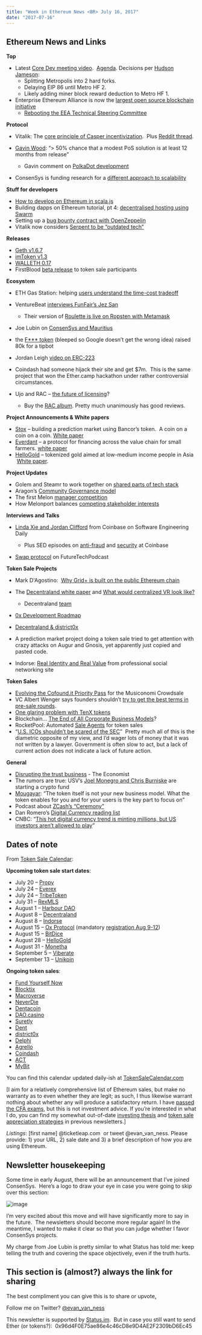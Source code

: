 ```yaml
---
title: "Week in Ethereum News <BR> July 16, 2017"
date: "2017-07-16"
---
```


## Ethereum News and Links  

**Top**

- Latest [Core Dev meeting video](https://t.umblr.com/redirect?z=https%3A%2F%2Fm.youtube.com%2Fwatch%3Fv%3DhRQg_lHEKl4&t=MTIyMjU0ZDM3ZjBiMGVhYTRjZjQ4OTM3NzYzZWRkYzRhOGJkYjlmNCxhcDJDeG5tTg%3D%3D&b=t%3AQ8svKXOQOFn4j1wJ-IeWRA&p=https%3A%2F%2Fwww.weekinethereum.com%2Fpost%2F163166486333%2Fjuly-16-2017&m=0).  [Agenda](https://t.umblr.com/redirect?z=https%3A%2F%2Fgithub.com%2Fethereum%2Fpm%2Fissues%2F18&t=MjAyZGRkOTBiOTY4ZGIwMDJhOTFhMjA3MjBhZWRkZTM2NmY4ZWJiYSxhcDJDeG5tTg%3D%3D&b=t%3AQ8svKXOQOFn4j1wJ-IeWRA&p=https%3A%2F%2Fwww.weekinethereum.com%2Fpost%2F163166486333%2Fjuly-16-2017&m=0). Decisions per [Hudson Jameson](https://t.umblr.com/redirect?z=https%3A%2F%2Fwww.reddit.com%2Fr%2Fethereum%2Fcomments%2F6n9zmo%2Fupdates_from_todays_core_developer_meeting%2F&t=OTBhNGIwODc3ZTYzNjRhYjIxMmU5M2FlYzA2YzFlN2YzY2NhMzAwMCxhcDJDeG5tTg%3D%3D&b=t%3AQ8svKXOQOFn4j1wJ-IeWRA&p=https%3A%2F%2Fwww.weekinethereum.com%2Fpost%2F163166486333%2Fjuly-16-2017&m=0):
    - Splitting Metropolis into 2 hard forks.
    - Delaying EIP 86 until Metro HF 2.
    - Likely adding miner block reward deduction to Metro HF 1.
- Enterprise Ethereum Alliance is now the [largest open source blockchain initiative](https://t.umblr.com/redirect?z=https%3A%2F%2Fentethalliance.org%2Fenterprise-ethereum-alliance-becomes-worlds-largest-open-source-blockchain-initiative%2F&t=NWQzMDViZGExMTk3MjcwY2ZkNzVhMjZiZTcwMDYxNDg2NzdmZDQ1MSxhcDJDeG5tTg%3D%3D&b=t%3AQ8svKXOQOFn4j1wJ-IeWRA&p=https%3A%2F%2Fwww.weekinethereum.com%2Fpost%2F163166486333%2Fjuly-16-2017&m=0)  
    - [Rebooting the EEA Technical Steering Committee](https://t.umblr.com/redirect?z=https%3A%2F%2Fentethalliance.atlassian.net%2Fwiki%2Fdisplay%2FTSC%2F2017%2F07%2F12%2FRebooting%2Bthe%2BTechnical%2BSteering%2BCommittee&t=ZDNhMjliYTdmNDBjZTM1NTM5ZDgyZTU0MDM1ZmRkYjFjZDlkODc5YSxhcDJDeG5tTg%3D%3D&b=t%3AQ8svKXOQOFn4j1wJ-IeWRA&p=https%3A%2F%2Fwww.weekinethereum.com%2Fpost%2F163166486333%2Fjuly-16-2017&m=0)

**Protocol**

- Vitalik: The [core principle of Casper incentivization](https://t.umblr.com/redirect?z=http%3A%2F%2Fvitalik.ca%2Fgeneral%2F2017%2F07%2F16%2Ftriangle_of_harm.html&t=NmE5NjE2OWNhMDI2YmU2NmFiOTk5NmZiYzcwMTMyZjc2YmZjNDQ4OSxhcDJDeG5tTg%3D%3D&b=t%3AQ8svKXOQOFn4j1wJ-IeWRA&p=https%3A%2F%2Fwww.weekinethereum.com%2Fpost%2F163166486333%2Fjuly-16-2017&m=0).  Plus [Reddit thread](https://t.umblr.com/redirect?z=https%3A%2F%2Fwww.reddit.com%2Fr%2Fethereum%2Fcomments%2F6o1150%2Fvitalik_buterin_on_the_triangle_of_harm%2F&t=ZmQzYmVhMzc1MjI1NzQxMGU4MTViMjc4ZWM2NzkwMmU0MTlkZDNjNyxhcDJDeG5tTg%3D%3D&b=t%3AQ8svKXOQOFn4j1wJ-IeWRA&p=https%3A%2F%2Fwww.weekinethereum.com%2Fpost%2F163166486333%2Fjuly-16-2017&m=0).
- [Gavin Wood](https://t.umblr.com/redirect?z=https%3A%2F%2Fwww.reddit.com%2Fr%2Fethereum%2Fcomments%2F6mtnz7%2Fwe_are_gav_wood_and_andreas_m_antonopoulos_and_we%2Fdk48pl7%2F%3Fcontext%3D3&t=ZjY1MWYwNjc2NGMwMjcyZTIxZmNhMWUwMDVkOWUzOTQ2N2Y0MzdjMCxhcDJDeG5tTg%3D%3D&b=t%3AQ8svKXOQOFn4j1wJ-IeWRA&p=https%3A%2F%2Fwww.weekinethereum.com%2Fpost%2F163166486333%2Fjuly-16-2017&m=0): “> 50% chance that a modest PoS solution is at least 12 months from release”
    - Gavin comment on [PolkaDot development](https://t.umblr.com/redirect?z=https%3A%2F%2Fwww.reddit.com%2Fr%2Fethereum%2Fcomments%2F6mtnz7%2Fwe_are_gav_wood_and_andreas_m_antonopoulos_and_we%2Fdk489gv%2F%3Fcontext%3D3&t=Mjc4YTQ4OGNkMzQ4MmRkNjkyMDdkOTE1NTAxZDg3NDJmNTE3NTlkZixhcDJDeG5tTg%3D%3D&b=t%3AQ8svKXOQOFn4j1wJ-IeWRA&p=https%3A%2F%2Fwww.weekinethereum.com%2Fpost%2F163166486333%2Fjuly-16-2017&m=0)  
        
- ConsenSys is funding research for a [different approach to scalability](https://t.umblr.com/redirect?z=https%3A%2F%2Fwww.reddit.com%2Fr%2Fethereum%2Fcomments%2F6nn5dx%2Ffunctional_alternative_to_ethereum_by_consensys%2Fdkaqg6k%2F%3Fcontext%3D3&t=M2M2MjAzY2Q4MTVlNDY2M2Q1Nzk1OGFhZWUyZmM4MWZjODk0NDJmZSxhcDJDeG5tTg%3D%3D&b=t%3AQ8svKXOQOFn4j1wJ-IeWRA&p=https%3A%2F%2Fwww.weekinethereum.com%2Fpost%2F163166486333%2Fjuly-16-2017&m=0)

**Stuff for developers**

- [How to develop on Ethereum in scala.js](https://t.umblr.com/redirect?z=https%3A%2F%2Fgithub.com%2Fromainreuillon%2Flink&t=NGVmZjlkMmYxNDFiZThlOGU5Yjc0MzgxODc5NzA3ZDZkM2JlNDBiMCxhcDJDeG5tTg%3D%3D&b=t%3AQ8svKXOQOFn4j1wJ-IeWRA&p=https%3A%2F%2Fwww.weekinethereum.com%2Fpost%2F163166486333%2Fjuly-16-2017&m=0)
- Building dapps on Ethereum tutorial, pt 4: [decentralised hosting using Swarm](https://t.umblr.com/redirect?z=https%3A%2F%2Fdickolsson.com%2Fbuilding-dapps-on-ethereum-part-4-decentralised-hosting-swarm%2F&t=YTU1MDI0M2Q3OGIxOWFjYjEyODIxNDBhNTFiNWQwYWRlMzFiYWM1ZSxhcDJDeG5tTg%3D%3D&b=t%3AQ8svKXOQOFn4j1wJ-IeWRA&p=https%3A%2F%2Fwww.weekinethereum.com%2Fpost%2F163166486333%2Fjuly-16-2017&m=0)
- Setting up a [bug bounty contract with OpenZeppelin](https://t.umblr.com/redirect?z=https%3A%2F%2Fblog.zeppelin.solutions%2Fsetting-up-a-bug-bounty-smart-contract-with-openzeppelin-a0e56434ad0e&t=ZDNiNjZiMmEwOGE0NWExMWQ2ZjdiNWE0Y2ZiMDY3YzdmNTg3ZWYzNyxhcDJDeG5tTg%3D%3D&b=t%3AQ8svKXOQOFn4j1wJ-IeWRA&p=https%3A%2F%2Fwww.weekinethereum.com%2Fpost%2F163166486333%2Fjuly-16-2017&m=0)
- Vitalik now considers [Serpent to be “outdated tech”](https://twitter.com/VitalikButerin/status/886400133667201024)

**Releases**

- [Geth v1.6.7](https://t.umblr.com/redirect?z=https%3A%2F%2Fgithub.com%2Fethereum%2Fgo-ethereum%2Freleases%2Ftag%2Fv1.6.7&t=MGVlMzc3MzM0YmVhODQ5NmNlYjVmNjljZWI5MmRlZTJjMmYzMzU0MSxhcDJDeG5tTg%3D%3D&b=t%3AQ8svKXOQOFn4j1wJ-IeWRA&p=https%3A%2F%2Fwww.weekinethereum.com%2Fpost%2F163166486333%2Fjuly-16-2017&m=0)
- [imToken v1.3](https://t.umblr.com/redirect?z=https%3A%2F%2Fmedium.com%2F%40ConsenLabs%2Fhodor-imtoken-1-3-0-is-released-5e18eac585d2&t=OGI3NjFjYTkyZTA5OTg1NjhlY2RiNGI0MTMyZTkyZDcxM2QwZGEyOCxhcDJDeG5tTg%3D%3D&b=t%3AQ8svKXOQOFn4j1wJ-IeWRA&p=https%3A%2F%2Fwww.weekinethereum.com%2Fpost%2F163166486333%2Fjuly-16-2017&m=0)
- [WALLETH 0.17](https://t.umblr.com/redirect?z=http%3A%2F%2Fwalleth.org%2F2017%2F07%2F14%2F0.17-TREZOR-AND-MORE%2F&t=NzEwNzY2NDA2Y2NkMzhkMGE0ZjBiNDUxMzY4NjI3ZDhkMjA5Mjg3MixhcDJDeG5tTg%3D%3D&b=t%3AQ8svKXOQOFn4j1wJ-IeWRA&p=https%3A%2F%2Fwww.weekinethereum.com%2Fpost%2F163166486333%2Fjuly-16-2017&m=0)
- FirstBlood [beta release](https://t.umblr.com/redirect?z=https%3A%2F%2Fblog.firstblood.io%2Fsuch-updates-2c15462d7d4&t=OTMxOTBmZjBmMzk1ZmE5ZmUxNGZmODc2YTYyODhlZjhiMTU0YzgxYyxhcDJDeG5tTg%3D%3D&b=t%3AQ8svKXOQOFn4j1wJ-IeWRA&p=https%3A%2F%2Fwww.weekinethereum.com%2Fpost%2F163166486333%2Fjuly-16-2017&m=0) to token sale participants

**Ecosystem**

- ETH Gas Station: helping [users understand the time-cost tradeoff](https://t.umblr.com/redirect?z=https%3A%2F%2Fmedium.com%2F%40ethgasstation%2Fmainstreaming-eth-transactions-85fdab7e664b&t=MjExYjNkMTAwM2JjNDVkYWRiNzZmZjIyNGEwZDMyYmVkYWZmMTkxMCxhcDJDeG5tTg%3D%3D&b=t%3AQ8svKXOQOFn4j1wJ-IeWRA&p=https%3A%2F%2Fwww.weekinethereum.com%2Fpost%2F163166486333%2Fjuly-16-2017&m=0)
- VentureBeat [interviews FunFair’s Jez San](https://t.umblr.com/redirect?z=https%3A%2F%2Fventurebeat.com%2F2017%2F07%2F16%2Ffunfair-is-making-fair-transparent-and-fast-online-casino-games-based-on-ethereum%2F&t=NjE3NDE1OTE3YTk1MDM1NjU3YTYyMTU0NTJjZWE3MjQ3MjUyYWFmZSxhcDJDeG5tTg%3D%3D&b=t%3AQ8svKXOQOFn4j1wJ-IeWRA&p=https%3A%2F%2Fwww.weekinethereum.com%2Fpost%2F163166486333%2Fjuly-16-2017&m=0)
    - Their version of [Roulette is live on Ropsten with Metamask](https://t.umblr.com/redirect?z=https%3A%2F%2Fwww.reddit.com%2Fr%2Fethereum%2Fcomments%2F6mri8f%2Ffeedback_please_first_blockchain_roulette_table%2F&t=ZTAyZmE3OTUzZDUxN2M3Mjc3NDc1MTUzNzU1NzlkMGI4OTAwMTlmMyxhcDJDeG5tTg%3D%3D&b=t%3AQ8svKXOQOFn4j1wJ-IeWRA&p=https%3A%2F%2Fwww.weekinethereum.com%2Fpost%2F163166486333%2Fjuly-16-2017&m=0)  
        
- Joe Lubin on [ConsenSys and Mauritius](https://t.umblr.com/redirect?z=https%3A%2F%2Fwww.reddit.com%2Fr%2Fethereum%2Fcomments%2F6meed0%2Fmauritius_potential_ethereum_island_blockchain%2Fdk72pz4%2F%3Fcontext%3D3&t=YTBhZjMyNDhlMDI0YmUwODczYjFhMDgzYjA0ZjhkOTU5ZjhlZTIwYixhcDJDeG5tTg%3D%3D&b=t%3AQ8svKXOQOFn4j1wJ-IeWRA&p=https%3A%2F%2Fwww.weekinethereum.com%2Fpost%2F163166486333%2Fjuly-16-2017&m=0)
- the [F\*\*\* token](https://t.umblr.com/redirect?z=https%3A%2F%2Fwww.reddit.com%2Fr%2Fethtrader%2Fcomments%2F6n2p2x%2Fthe_doge_of_ether_erc20_fuck_token%2F&t=ZDdhZGVlMWMyZTAzNDhlMzA1MWE2ZWYxY2NmYTkxZWJhNjliNzI2NCxhcDJDeG5tTg%3D%3D&b=t%3AQ8svKXOQOFn4j1wJ-IeWRA&p=https%3A%2F%2Fwww.weekinethereum.com%2Fpost%2F163166486333%2Fjuly-16-2017&m=0) (bleeped so Google doesn’t get the wrong idea) raised 80k for a tipbot
- Jordan Leigh [video on ERC-223](https://t.umblr.com/redirect?z=https%3A%2F%2Fwww.reddit.com%2Fr%2Fethereum%2Fcomments%2F6m9kb4%2Fexplaining_the_erc223_token_standard_an%2F&t=ZmNmMTczNTI2ZmY3NmYyY2VlZjg3MDJkNmE2NzhjY2NlOWMzNTY3MixhcDJDeG5tTg%3D%3D&b=t%3AQ8svKXOQOFn4j1wJ-IeWRA&p=https%3A%2F%2Fwww.weekinethereum.com%2Fpost%2F163166486333%2Fjuly-16-2017&m=0)
- Coindash had someone hijack their site and get $7m.  This is the same project that won the Ether.camp hackathon under rather controversial circumstances.
- Ujo and RAC – [the future of licensing](https://t.umblr.com/redirect?z=https%3A%2F%2Fblog.ujomusic.com%2Fujo-x-rac-under-the-hood-the-future-of-licensing-d4f38e2efabd&t=OTgyZTExNWY1YTViNzg1ZTliMmRlMTdiYTYyM2Y3MzI0NTlmZTFhZixhcDJDeG5tTg%3D%3D&b=t%3AQ8svKXOQOFn4j1wJ-IeWRA&p=https%3A%2F%2Fwww.weekinethereum.com%2Fpost%2F163166486333%2Fjuly-16-2017&m=0)?
    - Buy the [RAC album](https://t.umblr.com/redirect?z=https%3A%2F%2Frac.ujomusic.com%2F&t=MDI2ODk5NTkyYTU3ZDY1ZTM0OWM3MWM2NTk3YjI4YmM4ZDZiMWU5MSxhcDJDeG5tTg%3D%3D&b=t%3AQ8svKXOQOFn4j1wJ-IeWRA&p=https%3A%2F%2Fwww.weekinethereum.com%2Fpost%2F163166486333%2Fjuly-16-2017&m=0). Pretty much unanimously has good reviews.  
        

**Project Announcements & White papers**

- [Stox](https://t.umblr.com/redirect?z=https%3A%2F%2Fwww.stox.com%2F&t=ZGM1ZTE2OTIwNjEyOTlhMzMxNzMyZjZjYTJmMGQxNjljMjE1ZGMzZSxhcDJDeG5tTg%3D%3D&b=t%3AQ8svKXOQOFn4j1wJ-IeWRA&p=https%3A%2F%2Fwww.weekinethereum.com%2Fpost%2F163166486333%2Fjuly-16-2017&m=0) – building a prediction market using Bancor’s token.  A coin on a coin on a coin. [White paper](https://t.umblr.com/redirect?z=https%3A%2F%2Fwww.stox.com%2Fassets%2Fstox-whitepaper.pdf&t=OWRhZTg2MjkzOGM5ZDEzNWIyOGE2MjMzNGMzNjFkNmMzNTk2M2UwMSxhcDJDeG5tTg%3D%3D&b=t%3AQ8svKXOQOFn4j1wJ-IeWRA&p=https%3A%2F%2Fwww.weekinethereum.com%2Fpost%2F163166486333%2Fjuly-16-2017&m=0)
- [Everdant](https://t.umblr.com/redirect?z=https%3A%2F%2Fwww.reddit.com%2Fr%2Fethereum%2Fcomments%2F6md2mu%2Feverdant_bringing_financial_inclusion_to_the%2F&t=ZTM5NjRhOGNhZTFlYTY5ODY4ZDY0ODZjNmYyNDU4YmVjODBmOWRiYixhcDJDeG5tTg%3D%3D&b=t%3AQ8svKXOQOFn4j1wJ-IeWRA&p=https%3A%2F%2Fwww.weekinethereum.com%2Fpost%2F163166486333%2Fjuly-16-2017&m=0) – a protocol for financing across the value chain for small farmers. [white paper](https://t.umblr.com/redirect?z=https%3A%2F%2Fdocs.google.com%2Fdocument%2Fd%2F1gkavGqVpCr6PcS5b1WY_cgupBBamcd7-zbQEeBip0oY%2Fedit&t=NzNlZjA3NDNkZGI3MDBkNDYxZjc4NDlmN2NkNDE3NmZiNmRlNzM3ZSxhcDJDeG5tTg%3D%3D&b=t%3AQ8svKXOQOFn4j1wJ-IeWRA&p=https%3A%2F%2Fwww.weekinethereum.com%2Fpost%2F163166486333%2Fjuly-16-2017&m=0)
- [HelloGold](https://t.umblr.com/redirect?z=https%3A%2F%2Fwww.reddit.com%2Fr%2Fethereum%2Fcomments%2F6mtowz%2Ffeedback_wanted_with_recent_crowdsale%2F&t=YmU2ZTFhZWMzNTQ2MWM3NGU3MzY3NDc0NWUzZDQ0MWNkN2M5OGEyYixhcDJDeG5tTg%3D%3D&b=t%3AQ8svKXOQOFn4j1wJ-IeWRA&p=https%3A%2F%2Fwww.weekinethereum.com%2Fpost%2F163166486333%2Fjuly-16-2017&m=0) – tokenized gold aimed at low-medium income people in Asia  [White paper](https://t.umblr.com/redirect?z=https%3A%2F%2Fwww.hellogold.org%2Fdownloads%2FHelloGoldTechnicalWhitepaper.pdf&t=ZTE3NzliMTQ0MzFlNDVmZDA0NTdmNTM5MDE0YjM4MDlhZDg3ZTEzMCxhcDJDeG5tTg%3D%3D&b=t%3AQ8svKXOQOFn4j1wJ-IeWRA&p=https%3A%2F%2Fwww.weekinethereum.com%2Fpost%2F163166486333%2Fjuly-16-2017&m=0).

**Project Updates**

- Golem and Steamr to work together on [shared parts of tech stack](https://t.umblr.com/redirect?z=https%3A%2F%2Fblog.golemproject.net%2Fgolem-and-streamr-announce-cooperation-27b6c58decad&t=OTRiY2ZkNWRlOTE2OWUwM2M0OWMwODM1ZGNmMmExMjJhYmRmYjI4YyxhcDJDeG5tTg%3D%3D&b=t%3AQ8svKXOQOFn4j1wJ-IeWRA&p=https%3A%2F%2Fwww.weekinethereum.com%2Fpost%2F163166486333%2Fjuly-16-2017&m=0)
- Aragon’s [Community Governance model](https://t.umblr.com/redirect?z=https%3A%2F%2Fblog.aragon.one%2Faragons-community-governance-model-2971df8f7817&t=N2JhN2RlYTExYjA4Yjc2NzBlMjRhMzQ4ZGExZDMxZDEwZDZiNDZmZSxhcDJDeG5tTg%3D%3D&b=t%3AQ8svKXOQOFn4j1wJ-IeWRA&p=https%3A%2F%2Fwww.weekinethereum.com%2Fpost%2F163166486333%2Fjuly-16-2017&m=0)
- The first Melon [manager competition](https://t.umblr.com/redirect?z=https%3A%2F%2Fmedium.com%2F%40melonproject%2Ffirst-melon-manager-competition-e0a50a6d31bb&t=ODU1MmQ0OTI5NDNiZGY4NmZjNmZhNjFmMTQ3OWJhMzQ5ZWI3MGQzMixhcDJDeG5tTg%3D%3D&b=t%3AQ8svKXOQOFn4j1wJ-IeWRA&p=https%3A%2F%2Fwww.weekinethereum.com%2Fpost%2F163166486333%2Fjuly-16-2017&m=0)
- How Melonport balances [competing stakeholder interests](https://t.umblr.com/redirect?z=https%3A%2F%2Fmedium.com%2Fmelonport-blog%2Fmelons-design-and-the-economic-agents-within-the-ecosystem-373db9519586&t=Zjk1NDA5MDc0NzllMTQ0YzMxYjdhNDdjZjE2YzM3ODY4MWY2M2Q3ZCxhcDJDeG5tTg%3D%3D&b=t%3AQ8svKXOQOFn4j1wJ-IeWRA&p=https%3A%2F%2Fwww.weekinethereum.com%2Fpost%2F163166486333%2Fjuly-16-2017&m=0)

**Interviews and Talks**

- [Linda Xie and Jordan Clifford](https://t.umblr.com/redirect?z=https%3A%2F%2Fsoftwareengineeringdaily.com%2F2017%2F07%2F12%2Fcoinbase-currencies-with-linda-xie-and-jordan-clifford%2F&t=ZTJlNjQ0YWQzNTYxM2EwZGI0OTQwMTVlYjMxNTc5ODMxOWI0NTcxNixhcDJDeG5tTg%3D%3D&b=t%3AQ8svKXOQOFn4j1wJ-IeWRA&p=https%3A%2F%2Fwww.weekinethereum.com%2Fpost%2F163166486333%2Fjuly-16-2017&m=0) from Coinbase on Software Engineering Daily
    - Plus SED episodes on [anti-fraud](https://t.umblr.com/redirect?z=https%3A%2F%2Fsoftwareengineeringdaily.com%2F2017%2F07%2F13%2Fcoinbase-antifraud-with-soups-ranjan%2F&t=ZDRmYzBkNmY1MTBmNTA5YWIwNzMyZjdmZmRkZjI3N2ZmNjRlNzhiNyxhcDJDeG5tTg%3D%3D&b=t%3AQ8svKXOQOFn4j1wJ-IeWRA&p=https%3A%2F%2Fwww.weekinethereum.com%2Fpost%2F163166486333%2Fjuly-16-2017&m=0) and [security](https://t.umblr.com/redirect?z=https%3A%2F%2Fsoftwareengineeringdaily.com%2F2017%2F07%2F14%2Fcoinbase-security-with-philip-martin%2F&t=Yzc4OTUzMDcwOGM2YTFmYzgxNGJjYmJiZGVhNzgyYzJhYjc2MDY0YyxhcDJDeG5tTg%3D%3D&b=t%3AQ8svKXOQOFn4j1wJ-IeWRA&p=https%3A%2F%2Fwww.weekinethereum.com%2Fpost%2F163166486333%2Fjuly-16-2017&m=0) at Coinbase  
        
- [Swap protocol](https://t.umblr.com/redirect?z=http%3A%2F%2Fwww.futuretechpodcast.com%2Fpodcasts%2Fswap-protocol-a-decentralized-crypto-exchange%2F&t=MmQ3NzIyZmRlMmI2NWUxYWJlMDAxODU2MjQwYjViMzFiZDRiYTJlYixhcDJDeG5tTg%3D%3D&b=t%3AQ8svKXOQOFn4j1wJ-IeWRA&p=https%3A%2F%2Fwww.weekinethereum.com%2Fpost%2F163166486333%2Fjuly-16-2017&m=0) on FutureTechPodcast

**Token Sale Projects**

- Mark D'Agostino:  [Why Grid+ is built on the public Ethereum chain](https://t.umblr.com/redirect?z=https%3A%2F%2Fblog.gridplus.io%2Fno-country-for-private-blockchains-c48cec703382&t=NDEwYjNiNjg3ZmM5YjFmMDE4MTZlZDRhMDllY2MyNmNhNTQ1MWQzMSxhcDJDeG5tTg%3D%3D&b=t%3AQ8svKXOQOFn4j1wJ-IeWRA&p=https%3A%2F%2Fwww.weekinethereum.com%2Fpost%2F163166486333%2Fjuly-16-2017&m=0)
- The [Decentraland white paper](https://t.umblr.com/redirect?z=https%3A%2F%2Fblog.decentraland.org%2Fintroducing-the-decentraland-whitepaper-c115a17c77a9&t=YzlmYWQ1MjViMjdkNjJlOTA5MzNhNWM5MWJkYzYyN2RhNjhmZTJjYyxhcDJDeG5tTg%3D%3D&b=t%3AQ8svKXOQOFn4j1wJ-IeWRA&p=https%3A%2F%2Fwww.weekinethereum.com%2Fpost%2F163166486333%2Fjuly-16-2017&m=0) and [What would centralized VR look like?](https://t.umblr.com/redirect?z=https%3A%2F%2Fblog.decentraland.org%2Fwhy-decentraland-is-fighting-back-against-centralized-vr-worlds-a6b4391be2f4&t=ZWQzMjA3MDJmZTA2MGNkNTQwOTkyODI3MGExM2QzOTVmOTFjM2U3ZCxhcDJDeG5tTg%3D%3D&b=t%3AQ8svKXOQOFn4j1wJ-IeWRA&p=https%3A%2F%2Fwww.weekinethereum.com%2Fpost%2F163166486333%2Fjuly-16-2017&m=0)
    - Decentraland [team](https://t.umblr.com/redirect?z=https%3A%2F%2Fblog.decentraland.org%2Fintroducing-the-decentraland-team-3071f7c947a&t=YzdiODNkMTI5YjUxNWYyNGY3YzRkNjllYzRlNDIwNmViZTcwOGJhYixhcDJDeG5tTg%3D%3D&b=t%3AQ8svKXOQOFn4j1wJ-IeWRA&p=https%3A%2F%2Fwww.weekinethereum.com%2Fpost%2F163166486333%2Fjuly-16-2017&m=0)  
        
- [0x Development Roadmap](https://t.umblr.com/redirect?z=https%3A%2F%2Fmedium.com%2F0x-project%2F0x-development-roadmap-e82a2974efcc&t=ZGRmZGM0Y2FkOTgyYzg3ZmJiNWU1YzI1ZWJhNzY5NzlkZDkwNGYwMyxhcDJDeG5tTg%3D%3D&b=t%3AQ8svKXOQOFn4j1wJ-IeWRA&p=https%3A%2F%2Fwww.weekinethereum.com%2Fpost%2F163166486333%2Fjuly-16-2017&m=0)
- [Decentraland & district0x](https://t.umblr.com/redirect?z=https%3A%2F%2Fblog.district0x.io%2Fdecentraland-districts-40b9ada0431b&t=YWFkYmE5NWM0Yjc1OGY1NTRkYTk1MzBiNDhlOWE3OWRhNGM4MjY1ZixhcDJDeG5tTg%3D%3D&b=t%3AQ8svKXOQOFn4j1wJ-IeWRA&p=https%3A%2F%2Fwww.weekinethereum.com%2Fpost%2F163166486333%2Fjuly-16-2017&m=0)
- A prediction market project doing a token sale tried to get attention with crazy attacks on Augur and Gnosis, yet apparently just copied and pasted code.  
- Indorse: [Real Identity and Real Value](https://t.umblr.com/redirect?z=https%3A%2F%2Fmedium.com%2Fjoinindorse%2Freal-identity-real-information-and-real-value-ed2917e0b56e&t=NTE2NTdkNTJkNWRlYWI3ZmM2YTE1MTZkODk1YzM3MDFhYjY1Njk2ZixhcDJDeG5tTg%3D%3D&b=t%3AQ8svKXOQOFn4j1wJ-IeWRA&p=https%3A%2F%2Fwww.weekinethereum.com%2Fpost%2F163166486333%2Fjuly-16-2017&m=0) from professional social networking site

**Token Sales**

- [Evolving the Cofound.it Priority Pass](https://t.umblr.com/redirect?z=https%3A%2F%2Fblog.cofound.it%2Fmusiconomi-crowdsale-evolving-the-cofound-it-priority-pass-791870d182f&t=NDliZmI2MGRmNjg5N2M5NGIxYTA0NDQ5YmNkYzc1NDBhZjg4ZGIyMCxhcDJDeG5tTg%3D%3D&b=t%3AQ8svKXOQOFn4j1wJ-IeWRA&p=https%3A%2F%2Fwww.weekinethereum.com%2Fpost%2F163166486333%2Fjuly-16-2017&m=0) for the Musiconomi Crowdsale
- VC Albert Wenger says founders shouldn’t [try to get the best terms in pre-sale rounds](https://t.umblr.com/redirect?z=http%3A%2F%2Fcontinuations.com%2Fpost%2F163092771825%2Fbe-careful-of-what-you-wish-for-tokenico-edition&t=NjE2YWIyMDYwNDAyZGQzNWQwZWJkZDFmYmM1NzI4NGVmMjVhZmUzYSxhcDJDeG5tTg%3D%3D&b=t%3AQ8svKXOQOFn4j1wJ-IeWRA&p=https%3A%2F%2Fwww.weekinethereum.com%2Fpost%2F163166486333%2Fjuly-16-2017&m=0).
- [One glaring problem with TenX tokens](https://t.umblr.com/redirect?z=https%3A%2F%2Fmedium.com%2F%40desconlon%2Fthe-glaring-problem-with-investing-in-tenx-pay-tokens-b73af66a8887&t=NzRkMjk0NmE5NmEzOTA2YjcyZWU4NTIyN2IyNDc5YmVlNDM1OWUxMCxhcDJDeG5tTg%3D%3D&b=t%3AQ8svKXOQOFn4j1wJ-IeWRA&p=https%3A%2F%2Fwww.weekinethereum.com%2Fpost%2F163166486333%2Fjuly-16-2017&m=0)
- Blockchain… [The End of All Corporate Business Models](https://t.umblr.com/redirect?z=https%3A%2F%2Fmedium.com%2Fpeerism%2Fblockchain-commons-the-end-of-all-corporate-business-models-3178998148ba&t=OWRkZjZiZWVlNzI2YWFhYmU4MGY2NTM2OTcyODQ2MTk5ZDBjZDUwZixhcDJDeG5tTg%3D%3D&b=t%3AQ8svKXOQOFn4j1wJ-IeWRA&p=https%3A%2F%2Fwww.weekinethereum.com%2Fpost%2F163166486333%2Fjuly-16-2017&m=0)?
- RocketPool: Automated [Sale Agents](https://t.umblr.com/redirect?z=https%3A%2F%2Fhackernoon.com%2Frocket-pool-a-new-twist-on-better-icos-introducing-the-sales-agent-contract-c030696bd13f&t=MzBmMDA5YjZlYjg2MzA3MjZmZjYzZjk5YzlhOGRmYjYyMDczYmE0MyxhcDJDeG5tTg%3D%3D&b=t%3AQ8svKXOQOFn4j1wJ-IeWRA&p=https%3A%2F%2Fwww.weekinethereum.com%2Fpost%2F163166486333%2Fjuly-16-2017&m=0) for token sales
- “[U.S. ICOs shouldn’t be scared of the SEC](https://t.umblr.com/redirect?z=https%3A%2F%2Fmedium.com%2F%40coinjob%2Fwhy-are-u-s-icos-scared-of-the-sec-272e2b60c1fa&t=NjA4NWNlMWNiODZiZmFiZDc1YzliODliZjRkMDkzYTVmZWU3YmFlMyxhcDJDeG5tTg%3D%3D&b=t%3AQ8svKXOQOFn4j1wJ-IeWRA&p=https%3A%2F%2Fwww.weekinethereum.com%2Fpost%2F163166486333%2Fjuly-16-2017&m=0)”  Pretty much all of this is the diametric opposite of my view, and I’d wager lots of money that it was not written by a lawyer. Government is often slow to act, but a lack of current action does not indicate a lack of future action.

**General**

- [Disrupting the trust business](https://t.umblr.com/redirect?z=https%3A%2F%2Fwww.economist.com%2Fnews%2Fworld-if%2F21724906-trust-business-little-noticed-huge-startups-deploying-blockchain-technology-threaten&t=ZDcwOTZhZTIxMmI1YTMxMTU4MmY4YjlmNjI0OGEzYzRjZDA0NmEyMSxhcDJDeG5tTg%3D%3D&b=t%3AQ8svKXOQOFn4j1wJ-IeWRA&p=https%3A%2F%2Fwww.weekinethereum.com%2Fpost%2F163166486333%2Fjuly-16-2017&m=0) - The Economist
- The rumors are true: USV’s [Joel Monegro and Chris Burniske](https://t.umblr.com/redirect?z=http%3A%2F%2Fwww.cnbc.com%2F2017%2F07%2F13%2Fex-union-square-analyst-joel-monegro-starts-crypto-fund-placeholder.html&t=ZWM5MjNlYTVlY2I1YjhiYmRlZmI0ODQ0MTViNWJmMTNlODdiYzJiYyxhcDJDeG5tTg%3D%3D&b=t%3AQ8svKXOQOFn4j1wJ-IeWRA&p=https%3A%2F%2Fwww.weekinethereum.com%2Fpost%2F163166486333%2Fjuly-16-2017&m=0) are starting a crypto fund
- [Mougayar](https://t.umblr.com/redirect?z=http%3A%2F%2Fstartupmanagement.org%2F2017%2F07%2F15%2Fa-token-is-not-a-short-term-carrot-ceci-nest-pas-une-pipe%2F&t=NTU1MGFkNTE0NTAzNmZhMzNiMDhhYzU5ZDQ0YmNiMjdiZDBkYmM4YyxhcDJDeG5tTg%3D%3D&b=t%3AQ8svKXOQOFn4j1wJ-IeWRA&p=https%3A%2F%2Fwww.weekinethereum.com%2Fpost%2F163166486333%2Fjuly-16-2017&m=0): “The token itself is not your new business model. What the token enables for you and for your users is the key part to focus on”
- Podcast about [ZCash’s “Ceremony”](https://t.umblr.com/redirect?z=http%3A%2F%2Fpca.st%2F0JG6&t=ZTYxYzI1ZWU0NmEyNGI1Y2RjOTM0NTY1NGUxOTZiZTk0YjdlMjBmOSxhcDJDeG5tTg%3D%3D&b=t%3AQ8svKXOQOFn4j1wJ-IeWRA&p=https%3A%2F%2Fwww.weekinethereum.com%2Fpost%2F163166486333%2Fjuly-16-2017&m=0)
- Dan Romero’s [Digital Currency reading list](https://t.umblr.com/redirect?z=https%3A%2F%2Fmedium.com%2F%40dwr%2Fdigital-currency-reading-list-6219f1623bfd&t=YmEzZWI1OGIxZmQ1YjcxNDIwOWIxZjdlZjUwMDdiNGRkMGFhMDkyZixhcDJDeG5tTg%3D%3D&b=t%3AQ8svKXOQOFn4j1wJ-IeWRA&p=https%3A%2F%2Fwww.weekinethereum.com%2Fpost%2F163166486333%2Fjuly-16-2017&m=0)
- CNBC: “[This hot digital currency trend is minting millions, but US investors aren’t allowed to play](https://t.umblr.com/redirect?z=http%3A%2F%2Fwww.cnbc.com%2F2017%2F07%2F18%2Fhot-digital-currency-trend-minting-millions-off-limits-to-us-investors.html&t=NTdiMjlmYjJkN2ZmMTdjNGI1NTAzOWFmMzFjZTQyMzliY2UxNGM5NyxhcDJDeG5tTg%3D%3D&b=t%3AQ8svKXOQOFn4j1wJ-IeWRA&p=https%3A%2F%2Fwww.weekinethereum.com%2Fpost%2F163166486333%2Fjuly-16-2017&m=0)”

## Dates of note

From [Token Sale Calendar](https://t.umblr.com/redirect?z=http%3A%2F%2Fwww.tokensalecalendar.com%2F&t=OWI1ZWJhZWU1NzllOTdiNjU2YmE4ZGRmMDI1NTA4NTRlNjcyYjEwMyxhcDJDeG5tTg%3D%3D&b=t%3AQ8svKXOQOFn4j1wJ-IeWRA&p=https%3A%2F%2Fwww.weekinethereum.com%2Fpost%2F163166486333%2Fjuly-16-2017&m=0):

**Upcoming token sale start dates**:

- July 20 – [Propy](https://t.umblr.com/redirect?z=http%3A%2F%2Fwww.propy.com%2F&t=YzIyOTE5MTYyOGEyMTRkMTY1ZDYxYzM1MzJlMzBhOTU5ODQyM2IwNyxhcDJDeG5tTg%3D%3D&b=t%3AQ8svKXOQOFn4j1wJ-IeWRA&p=https%3A%2F%2Fwww.weekinethereum.com%2Fpost%2F163166486333%2Fjuly-16-2017&m=0)
- July 24 – [Everex](https://t.umblr.com/redirect?z=https%3A%2F%2Fwww.everex.io%2F&t=NTdkNDdhNzUzZmU2ODhjMTc2MzAwNjk3ODRmYzA1NWQ1OWY5YzgzZCxhcDJDeG5tTg%3D%3D&b=t%3AQ8svKXOQOFn4j1wJ-IeWRA&p=https%3A%2F%2Fwww.weekinethereum.com%2Fpost%2F163166486333%2Fjuly-16-2017&m=0)
- July 24 – [TribeToken](https://t.umblr.com/redirect?z=https%3A%2F%2Ftribetoken.org%2F&t=M2NiNWUzNmUxYjhiYTAxZWQ4ZTlmNTM4OGFhYzdjMTczNWVjOTJmZSxhcDJDeG5tTg%3D%3D&b=t%3AQ8svKXOQOFn4j1wJ-IeWRA&p=https%3A%2F%2Fwww.weekinethereum.com%2Fpost%2F163166486333%2Fjuly-16-2017&m=0)
- July 31 – [RexMLS](https://t.umblr.com/redirect?z=http%3A%2F%2Frexmls.com%2F&t=N2FlOGU4Mjc2ZTlkN2Q0YmZjOGE1ZWI0OWIzNTI3NjAzODhkZTdmOSxhcDJDeG5tTg%3D%3D&b=t%3AQ8svKXOQOFn4j1wJ-IeWRA&p=https%3A%2F%2Fwww.weekinethereum.com%2Fpost%2F163166486333%2Fjuly-16-2017&m=0)
- August 1 – [Harbour DAO](https://t.umblr.com/redirect?z=https%3A%2F%2Fharbour.tokenate.io%2F&t=YzRkMjJkYjZlMzczMGRkNWMwYzNhNDlmOGU1MjI3Nzk4M2EzOGYyYyxhcDJDeG5tTg%3D%3D&b=t%3AQ8svKXOQOFn4j1wJ-IeWRA&p=https%3A%2F%2Fwww.weekinethereum.com%2Fpost%2F163166486333%2Fjuly-16-2017&m=0)
- August 8 – [Decentraland](https://t.umblr.com/redirect?z=https%3A%2F%2Fdecentraland.org%2F&t=YTEwZDYxMThmYTI0ZjVhNzEwMmYwMjA5YmUxMTRlYTljNzBiOGZhNyxhcDJDeG5tTg%3D%3D&b=t%3AQ8svKXOQOFn4j1wJ-IeWRA&p=https%3A%2F%2Fwww.weekinethereum.com%2Fpost%2F163166486333%2Fjuly-16-2017&m=0)
- August 8 – [Indorse](https://t.umblr.com/redirect?z=http%3A%2F%2Fwww.indorse.io%2F&t=MDMxYmNmZmNhMzcyZTIwODY3M2NkNjVkMTI4Mzg0ODQxM2Y0YWE5OCxhcDJDeG5tTg%3D%3D&b=t%3AQ8svKXOQOFn4j1wJ-IeWRA&p=https%3A%2F%2Fwww.weekinethereum.com%2Fpost%2F163166486333%2Fjuly-16-2017&m=0)
- August 15 – [Ox Protocol](https://t.umblr.com/redirect?z=https%3A%2F%2F0xproject.com%2F&t=NjFkMzE1ZjFmYjZlYTMzYmNiYjdmNTk1ODkxYTFkNmZiNzU1YjYzNSxhcDJDeG5tTg%3D%3D&b=t%3AQ8svKXOQOFn4j1wJ-IeWRA&p=https%3A%2F%2Fwww.weekinethereum.com%2Fpost%2F163166486333%2Fjuly-16-2017&m=0) (mandatory [registration Aug 9-12](https://t.umblr.com/redirect?z=https%3A%2F%2Fmedium.com%2F0x-project%2Fannouncing-the-0x-token-zrx-launch-d4c097d893c7&t=ZTY3MWEzNmE0ZDQ3M2RiMmY4YjgxYzRjMDRlYTljYWJlNzAzOWQxNSxhcDJDeG5tTg%3D%3D&b=t%3AQ8svKXOQOFn4j1wJ-IeWRA&p=https%3A%2F%2Fwww.weekinethereum.com%2Fpost%2F163166486333%2Fjuly-16-2017&m=0))
- August 15 – [BitDice](https://t.umblr.com/redirect?z=https%3A%2F%2Fico.bitdice.me%2F&t=NzliYTJjNDU2MGNjYTdmNjhiNTJlNDAyNjY5ZWVkOWIzNGJhMmEzYyxhcDJDeG5tTg%3D%3D&b=t%3AQ8svKXOQOFn4j1wJ-IeWRA&p=https%3A%2F%2Fwww.weekinethereum.com%2Fpost%2F163166486333%2Fjuly-16-2017&m=0)
- August 28 – [HelloGold](https://t.umblr.com/redirect?z=https%3A%2F%2Fwww.hellogold.org%2F&t=NmIzMGI5M2MyNDViNTdiZmI1NjU1MzNjNTkwNTMzMjk4ZjhhYmIwZixhcDJDeG5tTg%3D%3D&b=t%3AQ8svKXOQOFn4j1wJ-IeWRA&p=https%3A%2F%2Fwww.weekinethereum.com%2Fpost%2F163166486333%2Fjuly-16-2017&m=0)
- August 31 - [Monetha](https://t.umblr.com/redirect?z=http%3A%2F%2Fwww.monetha.io%2F&t=OTQ5M2QzNGU3YTAxNzI5YmMwNjM4YWJiMmVjOGI0MzZlMGNjNjE3MCxhcDJDeG5tTg%3D%3D&b=t%3AQ8svKXOQOFn4j1wJ-IeWRA&p=https%3A%2F%2Fwww.weekinethereum.com%2Fpost%2F163166486333%2Fjuly-16-2017&m=0)
- September 5 – [Viberate](https://t.umblr.com/redirect?z=https%3A%2F%2Fwww.viberate.com%2F&t=N2VmYzZlOTM1NGFkNTIwNzQ1NmU0ZWU2ZjE4MjJhNTUxYmM5ZTdjMyxhcDJDeG5tTg%3D%3D&b=t%3AQ8svKXOQOFn4j1wJ-IeWRA&p=https%3A%2F%2Fwww.weekinethereum.com%2Fpost%2F163166486333%2Fjuly-16-2017&m=0)
- September 13 – [Unikoin](https://t.umblr.com/redirect?z=https%3A%2F%2Funikoingold.com%2F&t=NmEyYTAxMWRmOTYwZTRmZTc5Y2JhMDhiNmUzNTZjMTg2MTI5MGIxYyxhcDJDeG5tTg%3D%3D&b=t%3AQ8svKXOQOFn4j1wJ-IeWRA&p=https%3A%2F%2Fwww.weekinethereum.com%2Fpost%2F163166486333%2Fjuly-16-2017&m=0)

**Ongoing token sales**:

- [Fund Yourself Now](https://t.umblr.com/redirect?z=https%3A%2F%2Fwww.fundyourselfnow.com%2F&t=ZGEwYTU4NzYyYTg3ZjY3NzIzOWNkYjViNGQ2MjRmOWM1MmYyYzRiZCxhcDJDeG5tTg%3D%3D&b=t%3AQ8svKXOQOFn4j1wJ-IeWRA&p=https%3A%2F%2Fwww.weekinethereum.com%2Fpost%2F163166486333%2Fjuly-16-2017&m=0)
- [Blocktix](https://t.umblr.com/redirect?z=https%3A%2F%2Fblocktix.io%2F&t=OTFiNmRiN2ViNmQwZTVhOGMwZDIwN2NhMzc5NTY5YzM4YjM0ZDNmNyxhcDJDeG5tTg%3D%3D&b=t%3AQ8svKXOQOFn4j1wJ-IeWRA&p=https%3A%2F%2Fwww.weekinethereum.com%2Fpost%2F163166486333%2Fjuly-16-2017&m=0)
- [Macroverse](https://t.umblr.com/redirect?z=https%3A%2F%2Fmacroverse.io%2F&t=ZTJkNDk4ZmViODRmN2MzMGZkYzU4ZmZiZmY1MDBiNjQ3OTlmY2UwYSxhcDJDeG5tTg%3D%3D&b=t%3AQ8svKXOQOFn4j1wJ-IeWRA&p=https%3A%2F%2Fwww.weekinethereum.com%2Fpost%2F163166486333%2Fjuly-16-2017&m=0)
- [NeverDie](https://t.umblr.com/redirect?z=https%3A%2F%2Fneverdie.com%2F&t=NmE2ODYyODMyNmI4ZTk5YTc1ZmQwOTEwYWViM2Y3NzVkMTNmNDExNSxhcDJDeG5tTg%3D%3D&b=t%3AQ8svKXOQOFn4j1wJ-IeWRA&p=https%3A%2F%2Fwww.weekinethereum.com%2Fpost%2F163166486333%2Fjuly-16-2017&m=0)
- [Dentacoin](https://t.umblr.com/redirect?z=http%3A%2F%2Fdentacoin.com%2F&t=ZjMwNDhhMTdmZGFlODNjMjYzODAwMzFjYWY2ZmJhOWZlZjhmODU0YSxhcDJDeG5tTg%3D%3D&b=t%3AQ8svKXOQOFn4j1wJ-IeWRA&p=https%3A%2F%2Fwww.weekinethereum.com%2Fpost%2F163166486333%2Fjuly-16-2017&m=0)
- [DAO.casino](https://t.umblr.com/redirect?z=https%3A%2F%2Fdao.casino%2F&t=NmE4YmUxMGZhOTZiY2I4N2VhMjgxN2M4YmY2ZDIyNGMyNTZmYWJmNSxhcDJDeG5tTg%3D%3D&b=t%3AQ8svKXOQOFn4j1wJ-IeWRA&p=https%3A%2F%2Fwww.weekinethereum.com%2Fpost%2F163166486333%2Fjuly-16-2017&m=0)
- [Suretly](https://t.umblr.com/redirect?z=https%3A%2F%2Fwww.ico.suretly.com%2F&t=MzUzZTc5YzdiYjU3MWVkN2EwM2EwZjE1NjMwYjE5M2JhMzc4MGU3YyxhcDJDeG5tTg%3D%3D&b=t%3AQ8svKXOQOFn4j1wJ-IeWRA&p=https%3A%2F%2Fwww.weekinethereum.com%2Fpost%2F163166486333%2Fjuly-16-2017&m=0)
- [Dent](https://t.umblr.com/redirect?z=https%3A%2F%2Fwww.dentcoin.com%2F&t=MTkzZmQ1NmVlNzRmZWI4MWMzYTE4ZWE0MDcwMDZiMWIwNjJhMGUxNixhcDJDeG5tTg%3D%3D&b=t%3AQ8svKXOQOFn4j1wJ-IeWRA&p=https%3A%2F%2Fwww.weekinethereum.com%2Fpost%2F163166486333%2Fjuly-16-2017&m=0)
- [district0x](https://t.umblr.com/redirect?z=https%3A%2F%2Fdistrict0x.io%2F&t=ZGJlNWI0NWI4OTMwOGNkYWE4MTBiMTgzNWEyODZkNTJiNTY3MTNhZSxhcDJDeG5tTg%3D%3D&b=t%3AQ8svKXOQOFn4j1wJ-IeWRA&p=https%3A%2F%2Fwww.weekinethereum.com%2Fpost%2F163166486333%2Fjuly-16-2017&m=0)
- [Delphi](https://t.umblr.com/redirect?z=https%3A%2F%2Fdelphi.markets%2F&t=YjE2ODA4ZDBjZmY4OTE3MWJkYmUwYzFkMGY1ZTkyMTIxZjI1MjgwZSxhcDJDeG5tTg%3D%3D&b=t%3AQ8svKXOQOFn4j1wJ-IeWRA&p=https%3A%2F%2Fwww.weekinethereum.com%2Fpost%2F163166486333%2Fjuly-16-2017&m=0)
- [Agrello](https://t.umblr.com/redirect?z=https%3A%2F%2Fwww.agrello.org%2F&t=YzY2NTc2M2VlMDAzNzQwMmRhMGRhMGY3ZmRhZjQzOTRmNmZjMTkxOCxhcDJDeG5tTg%3D%3D&b=t%3AQ8svKXOQOFn4j1wJ-IeWRA&p=https%3A%2F%2Fwww.weekinethereum.com%2Fpost%2F163166486333%2Fjuly-16-2017&m=0)
- [Coindash](https://t.umblr.com/redirect?z=https%3A%2F%2Fwww.coindash.io%2F&t=NDc0NzZmODI0YzgxYzRlNDEyMjEyZDg0ZjIzMTA3NzAwNDRkYmNjMSxhcDJDeG5tTg%3D%3D&b=t%3AQ8svKXOQOFn4j1wJ-IeWRA&p=https%3A%2F%2Fwww.weekinethereum.com%2Fpost%2F163166486333%2Fjuly-16-2017&m=0)
- [ACT](https://t.umblr.com/redirect?z=https%3A%2F%2Fwww.daoact.org%2F&t=MzkzMWIwNDJhMjUwODE5MjEzZDJjYWJkZTZkZWFkZWIyM2UwMmFhYixhcDJDeG5tTg%3D%3D&b=t%3AQ8svKXOQOFn4j1wJ-IeWRA&p=https%3A%2F%2Fwww.weekinethereum.com%2Fpost%2F163166486333%2Fjuly-16-2017&m=0)
- [MyBit](https://t.umblr.com/redirect?z=https%3A%2F%2Fmybit.io%2F&t=NmI0MTkxYzQ5N2JmMjlhOGJkOGUxZjQzMWNiOTIxNDRkYzY0ZDU5NSxhcDJDeG5tTg%3D%3D&b=t%3AQ8svKXOQOFn4j1wJ-IeWRA&p=https%3A%2F%2Fwww.weekinethereum.com%2Fpost%2F163166486333%2Fjuly-16-2017&m=0)

You can find this calendar updated daily-ish at [TokenSaleCalendar.com](https://t.umblr.com/redirect?z=http%3A%2F%2Fwww.tokensalecalendar.com%2F&t=OWI1ZWJhZWU1NzllOTdiNjU2YmE4ZGRmMDI1NTA4NTRlNjcyYjEwMyxhcDJDeG5tTg%3D%3D&b=t%3AQ8svKXOQOFn4j1wJ-IeWRA&p=https%3A%2F%2Fwww.weekinethereum.com%2Fpost%2F163166486333%2Fjuly-16-2017&m=0)

\[I aim for a relatively comprehensive list of Ethereum sales, but make no warranty as to even whether they are legit; as such, I thus likewise warrant nothing about whether any will produce a satisfactory return. I have [passed the CFA exams](https://t.umblr.com/redirect?z=http%3A%2F%2Fwww.evanvanness.com%2Fpost%2F144767932386%2Fprepare-effectively-for-the-cfa-exam-how-to-skip&t=OGRkOGQ5YmMyYTdmMmZjZDdmNGI3MmM1MjQxMGY2ODJmOGRlZWFiZixhcDJDeG5tTg%3D%3D&b=t%3AQ8svKXOQOFn4j1wJ-IeWRA&p=https%3A%2F%2Fwww.weekinethereum.com%2Fpost%2F163166486333%2Fjuly-16-2017&m=0), but this is not investment advice. If you’re interested in what I do, you can find my somewhat out-of-date [investing thesis](http://www.weekinethereum.com/post/155180529233/august-28-2016) and [token sale appreciation strategies](http://www.weekinethereum.com/post/155180207393/september-4-2016) in previous newsletters.\]

_Listings_: \[first name\] @ticketleap.com  or tweet @evan\_van\_ness. Please provide: 1) your URL, 2) sale date and 3) a brief description of how you are using Ethereum.

## Newsletter housekeeping

Some time in early August, there will be an announcement that I’ve joined ConsenSys.  Here’s a logo to draw your eye in case you were going to skip over this section:

![image](https://66.media.tumblr.com/4428e704e85cb730c9e9a23f089bb697/tumblr_inline_otbu71Rwz51rxca3y_250.jpg)

I’m very excited about this move and will have significantly more to say in the future.  The newsletters should become more regular again! In the meantime, I wanted to make it clear so that you can judge whether I favor ConsenSys projects.

My charge from Joe Lubin is pretty similar to what Status has told me: keep telling the truth and covering the space objectively, even if the truth hurts.  

## This section is (almost?) always the link for sharing

The best compliment you can give this is to share or upvote[.](http://www.weekinethereum.com/post/163166486333/july-16-2017)  
  
Follow me on Twitter? [@evan\_van\_ness](https://twitter.com/evan_van_ness)

This newsletter is supported by [Status.im](https://t.umblr.com/redirect?z=https%3A%2F%2Fstatus.im%2F&t=MDMwNzg4YTZiMGQzNzQ1MzlmOTczYjI1ZjU2MWRiMGE4NGZlMzEzOSxhcDJDeG5tTg%3D%3D&b=t%3AQ8svKXOQOFn4j1wJ-IeWRA&p=https%3A%2F%2Fwww.weekinethereum.com%2Fpost%2F163166486333%2Fjuly-16-2017&m=0).  But in case you still want to send Ether (or tokens?):  0x96d4F0E75ae86e4c46cD8e9D4AE2F2309bD6Ec45
